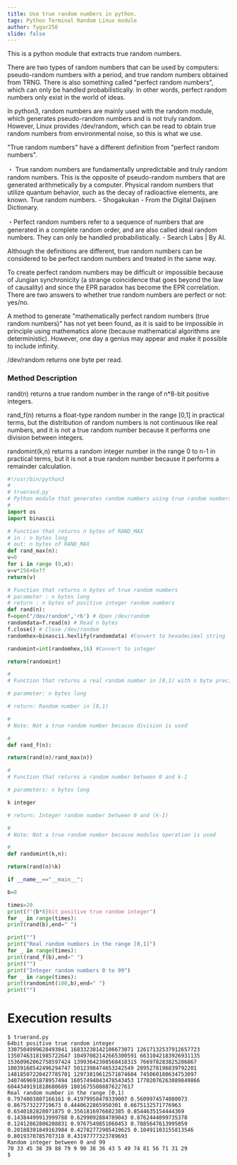 ```yaml
---
title: Use true random numbers in python.
tags: Python Terminal Random Linux module
author: fygar256
slide: false
---
```

This is a python module that extracts true random numbers.

There are two types of random numbers that can be used by computers: pseudo-random numbers with a period, and true random numbers obtained from TRNG. There is also something called "perfect random numbers", which can only be handled probabilistically. In other words, perfect random numbers only exist in the world of ideas.

In python3, random numbers are mainly used with the random module, which generates pseudo-random numbers and is not truly random. However, Linux provides /dev/random, which can be read to obtain true random numbers from environmental noise, so this is what we use.

"True random numbers" have a different definition from "perfect random numbers".

・ True random numbers are fundamentally unpredictable and truly random random numbers. This is the opposite of pseudo-random numbers that are generated arithmetically by a computer. Physical random numbers that utilize quantum behavior, such as the decay of radioactive elements, are known. True random numbers. - Shogakukan - From the Digital Daijisen Dictionary.

・Perfect random numbers refer to a sequence of numbers that are generated in a complete random order, and are also called ideal random numbers. They can only be handled probabilistically. - Search Labs | By AI.

Although the definitions are different, true random numbers can be considered to be perfect random numbers and treated in the same way.

To create perfect random numbers may be difficult or impossible because of Jungian synchronicity (a strange coincidence that goes beyond the law of causality) and since the EPR paradox has become the EPR correlation. There are two answers to whether true random numbers are perfect or not: yes/no.

A method to generate "mathematically perfect random numbers (true random numbers)" has not yet been found, as it is said to be impossible in principle using mathematics alone (because mathematical algorithms are deterministic). However, one day a genius may appear and make it possible to include infinity.

/dev/random returns one byte per read.

### Method Description

rand(n) returns a true random number in the range of n*8-bit positive integers.

rand_f(n) returns a float-type random number in the range [0,1] in practical terms, but the distribution of random numbers is not continuous like real numbers, and it is not a true random number because it performs one division between integers.

randomint(k,n) returns a random integer number in the range 0 to n-1 in practical terms, but it is not a true random number because it performs a remainder calculation.

```truerand.py
#!/usr/bin/python3
#
# truerand.py
# Python module that generates random numbers using true random numbers from /dev/random
#
import os
import binascii

# Function that returns n bytes of RAND_MAX
# in : n bytes long
# out: n bytes of RAND_MAX
def rand_max(n):
v=0
for i in range (0,n):
v=v*256+0xff
return(v)

# Function that returns n bytes of true random numbers
# parameter : n bytes long
# return : n bytes of positive integer random numbers
def rand(n):
f=open("/dev/random",'rb') # Open /dev/random
randomdata=f.read(n) # Read n bytes
f.close() # Close /dev/random
randomhex=binascii.hexlify(randomdata) #Convert to hexadecimal string

randomint=int(randomhex,16) #Convert to integer

return(randomint)

#
# Function that returns a real random number in [0,1) with n byte precision

# parameter: n bytes long

# return: Random number in [0,1)

#
# Note: Not a true random number because division is used

#
def rand_f(n):

return(rand(n)/rand_max(n))

#
# Function that returns a random number between 0 and k-1

# parameters: n bytes long

k integer

# return: Integer random number between 0 and (k-1)

#
# Note: Not a true random number because modulus operation is used

#
def randomint(k,n):

return(rand(n)%k)

if __name__=="__main__":

b=8

times=20
print(f"{b*8}bit positive true random integer")
for _ in range(times):
print(rand(b),end=" ")

print("")
print("Real random numbers in the range [0,1]")
for _ in range(times):
print(rand_f(b),end=" ")
print("")
print("Integer random numbers 0 to 99")
for _ in range(times):
print(randomint(100,b),end=" ")
print("")

```

# Execution results

```
$ truerand.py
64bit positive true random integer
3307504999628493041 16833230142106673071 12617132537912657723 13507463181985722647 10497082142665300591 6631042183926931135 15360962062758597424 13993642308568418315 766978283825206867 10039168542496294747 5012398474653242549 2895278196839792201 14818507220427785701 12973819612571874604 745060180634753097 3407469691878957494 16057494043478543453 17702076263089849866 6044349191818680689 18016755088876227617
Real random number in the range [0,1)
0.7974003807166161 0.41979958470339007 0.5609974574080073 0.867573227719673 0.4440622865950301 0.6675132571776963 0.6540182828071875 0.3561816976682385 0.8544635154444369 0.14384499913999788 0.6299092884789043 0.8762444099735378 0.12412862806208831 0.9767549851060453 0.7885647613995059 0.20188391849163984 0.42782772905419625 0.10491103155813546 0.8019370785707318 0.43197777323789693
Random integer between 0 and 99
70 33 45 38 39 88 79 9 90 38 36 43 5 49 74 81 56 71 31 29
$
```
